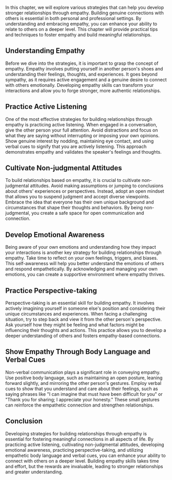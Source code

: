 
In this chapter, we will explore various strategies that can help you develop stronger relationships through empathy. Building genuine connections with others is essential in both personal and professional settings. By understanding and embracing empathy, you can enhance your ability to relate to others on a deeper level. This chapter will provide practical tips and techniques to foster empathy and build meaningful relationships.

## Understanding Empathy

Before we dive into the strategies, it is important to grasp the concept of empathy. Empathy involves putting yourself in another person's shoes and understanding their feelings, thoughts, and experiences. It goes beyond sympathy, as it requires active engagement and a genuine desire to connect with others emotionally. Developing empathy skills can transform your interactions and allow you to forge stronger, more authentic relationships.

## Practice Active Listening

One of the most effective strategies for building relationships through empathy is practicing active listening. When engaged in a conversation, give the other person your full attention. Avoid distractions and focus on what they are saying without interrupting or imposing your own opinions. Show genuine interest by nodding, maintaining eye contact, and using verbal cues to signify that you are actively listening. This approach demonstrates empathy and validates the speaker's feelings and thoughts.

## Cultivate Non-judgmental Attitudes

To build relationships based on empathy, it is crucial to cultivate non-judgmental attitudes. Avoid making assumptions or jumping to conclusions about others' experiences or perspectives. Instead, adopt an open mindset that allows you to suspend judgment and accept diverse viewpoints. Embrace the idea that everyone has their own unique background and circumstances that shape their thoughts and behaviors. By being non-judgmental, you create a safe space for open communication and connection.

## Develop Emotional Awareness

Being aware of your own emotions and understanding how they impact your interactions is another key strategy for building relationships through empathy. Take time to reflect on your own feelings, triggers, and biases. This self-awareness will help you better understand the emotions of others and respond empathetically. By acknowledging and managing your own emotions, you can create a supportive environment where empathy thrives.

## Practice Perspective-taking

Perspective-taking is an essential skill for building empathy. It involves actively imagining yourself in someone else's position and considering their unique circumstances and experiences. When facing a challenging situation, try to step back and view it from the other person's perspective. Ask yourself how they might be feeling and what factors might be influencing their thoughts and actions. This practice allows you to develop a deeper understanding of others and fosters empathy-based connections.

## Show Empathy Through Body Language and Verbal Cues

Non-verbal communication plays a significant role in conveying empathy. Use positive body language, such as maintaining an open posture, leaning forward slightly, and mirroring the other person's gestures. Employ verbal cues to show that you understand and care about their feelings, such as saying phrases like "I can imagine that must have been difficult for you" or "Thank you for sharing; I appreciate your honesty." These small gestures can reinforce the empathetic connection and strengthen relationships.

## Conclusion

Developing strategies for building relationships through empathy is essential for fostering meaningful connections in all aspects of life. By practicing active listening, cultivating non-judgmental attitudes, developing emotional awareness, practicing perspective-taking, and utilizing empathetic body language and verbal cues, you can enhance your ability to connect with others on a deeper level. Building empathy skills takes time and effort, but the rewards are invaluable, leading to stronger relationships and greater understanding.

